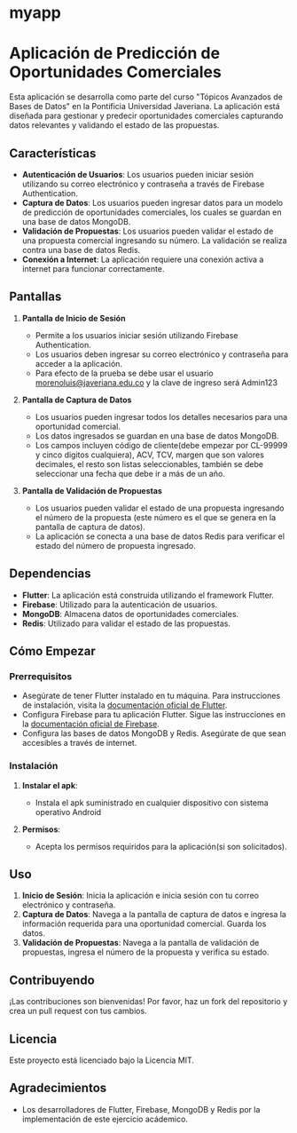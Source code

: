 # myapp

# Aplicación de Predicción de Oportunidades Comerciales

Esta aplicación se desarrolla como parte del curso "Tópicos Avanzados de Bases de Datos" en la Pontificia Universidad Javeriana. La aplicación está diseñada para gestionar y predecir oportunidades comerciales capturando datos relevantes y validando el estado de las propuestas.

## Características

- **Autenticación de Usuarios**: Los usuarios pueden iniciar sesión utilizando su correo electrónico y contraseña a través de Firebase Authentication.
- **Captura de Datos**: Los usuarios pueden ingresar datos para un modelo de predicción de oportunidades comerciales, los cuales se guardan en una base de datos MongoDB.
- **Validación de Propuestas**: Los usuarios pueden validar el estado de una propuesta comercial ingresando su número. La validación se realiza contra una base de datos Redis.
- **Conexión a Internet**: La aplicación requiere una conexión activa a internet para funcionar correctamente.

## Pantallas

1. **Pantalla de Inicio de Sesión**
    - Permite a los usuarios iniciar sesión utilizando Firebase Authentication.
    - Los usuarios deben ingresar su correo electrónico y contraseña para acceder a la aplicación.
    - Para efecto de la prueba se debe usar el usuario morenoluis@javeriana.edu.co y la clave de ingreso será Admin123

2. **Pantalla de Captura de Datos**
    - Los usuarios pueden ingresar todos los detalles necesarios para una oportunidad comercial.
    - Los datos ingresados se guardan en una base de datos MongoDB.
    - Los campos incluyen código de cliente(debe empezar por CL-99999 y cinco digitos cualquiera), ACV, TCV, margen que son valores decimales, el resto son listas seleccionables, también se debe seleccionar una fecha que debe ir a más de un año.

3. **Pantalla de Validación de Propuestas**
    - Los usuarios pueden validar el estado de una propuesta ingresando el número de la propuesta (este número es el que se genera en la pantalla de captura de datos).
    - La aplicación se conecta a una base de datos Redis para verificar el estado del número de propuesta ingresado.

## Dependencias

- **Flutter**: La aplicación está construida utilizando el framework Flutter.
- **Firebase**: Utilizado para la autenticación de usuarios.
- **MongoDB**: Almacena datos de oportunidades comerciales.
- **Redis**: Utilizado para validar el estado de las propuestas.

## Cómo Empezar

### Prerrequisitos

- Asegúrate de tener Flutter instalado en tu máquina. Para instrucciones de instalación, visita la [documentación oficial de Flutter](https://flutter.dev/docs/get-started/install).
- Configura Firebase para tu aplicación Flutter. Sigue las instrucciones en la [documentación oficial de Firebase](https://firebase.google.com/docs/flutter/setup).
- Configura las bases de datos MongoDB y Redis. Asegúrate de que sean accesibles a través de internet.

### Instalación

1. **Instalar el apk**:
    - Instala el apk suministrado en cualquier dispositivo con sistema operativo Android

2. **Permisos**:
    - Acepta los permisos requiridos para la aplicación(si son solicitados).



## Uso

1. **Inicio de Sesión**: Inicia la aplicación e inicia sesión con tu correo electrónico y contraseña.
2. **Captura de Datos**: Navega a la pantalla de captura de datos e ingresa la información requerida para una oportunidad comercial. Guarda los datos.
3. **Validación de Propuestas**: Navega a la pantalla de validación de propuestas, ingresa el número de la propuesta y verifica su estado.

## Contribuyendo

¡Las contribuciones son bienvenidas! Por favor, haz un fork del repositorio y crea un pull request con tus cambios.

## Licencia

Este proyecto está licenciado bajo la Licencia MIT.

## Agradecimientos

- Los desarrolladores de Flutter, Firebase, MongoDB y Redis por la implementación de este ejercicio acádemico.
